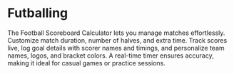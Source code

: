 # Futballing
The Football Scoreboard Calculator lets you manage matches effortlessly. Customize match duration, number of halves, and extra time. Track scores live, log goal details with scorer names and timings, and personalize team names, logos, and bracket colors. A real-time timer ensures accuracy, making it ideal for casual games or practice sessions.
